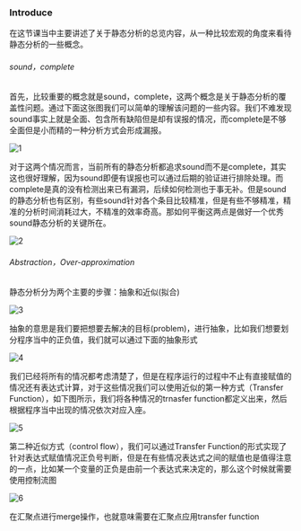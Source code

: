 ### Introduce

在这节课当中主要讲述了关于静态分析的总览内容，从一种比较宏观的角度来看待静态分析的一些概念。

###### sound，complete

首先，比较重要的概念就是sound，complete，这两个概念是关于静态分析的覆盖性问题。通过下面这张图我们可以简单的理解该问题的一些内容。我们不难发现sound事实上就是全面、包含所有缺陷但是却有误报的情况，而complete是不够全面但是小而精的一种分析方式会形成漏报。

![1](E:\JAVA安全\其他\静态代码分析\note\image\1.jpg)

对于这两个情况而言，当前所有的静态分析都追求sound而不是complete，其实这也很好理解，因为sound即便有误报也可以通过后期的验证进行排除处理。而complete是真的没有检测出来已有漏洞，后续如何检测也于事无补。但是sound的静态分析也有区别，有些sound针对各个条目比较精准，但是有些不够精准，精准的分析时间消耗过大，不精准的效率奇高。那如何平衡这两点是做好一个优秀sound静态分析的关键所在。

![2](E:\JAVA安全\其他\静态代码分析\note\image\2.png)

###### Abstraction，Over-approximation

静态分析分为两个主要的步骤：抽象和近似(拟合)

![3](E:\JAVA安全\其他\静态代码分析\note\image\3.png)

抽象的意思是我们要把想要去解决的目标(problem)，进行抽象，比如我们想要划分程序当中的正负值，我们就可以通过下面的抽象形式

![4](E:\JAVA安全\其他\静态代码分析\note\image\4.png)

我们已经将所有的情况都考虑清楚了，但是在程序运行的过程中不止有直接赋值的情况还有表达式计算，对于这些情况我们可以使用近似的第一种方式（Transfer Function），如下图所示，我们将各种情况的trnasfer function都定义出来，然后根据程序当中出现的情况依次对应入座。

![5](E:\JAVA安全\其他\静态代码分析\note\image\5.png)

第二种近似方式（control flow），我们可以通过Transfer Function的形式实现了针对表达式赋值情况正负号判断，但是在有些情况表达式之间的赋值也是值得注意的一点，比如某一个变量的正负是由前一个表达式来决定的，那么这个时候就需要使用控制流图

![6](E:\JAVA安全\其他\静态代码分析\note\image\6.png)

在汇聚点进行merge操作，也就意味需要在汇聚点应用transfer function